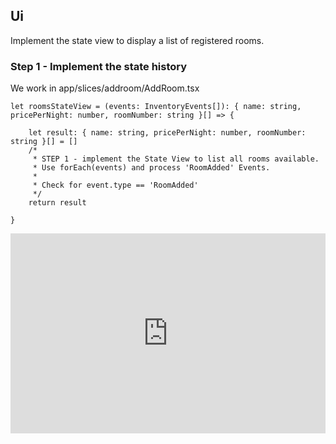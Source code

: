 


## Ui

Implement the state view to display a list of registered rooms.

### Step 1 - Implement the state history

We work in app/slices/addroom/AddRoom.tsx

```
let roomsStateView = (events: InventoryEvents[]): { name: string, pricePerNight: number, roomNumber: string }[] => {

    let result: { name: string, pricePerNight: number, roomNumber: string }[] = []
    /*
     * STEP 1 - implement the State View to list all rooms available.
     * Use forEach(events) and process 'RoomAdded' Events.
     * 
     * Check for event.type == 'RoomAdded'
     */
    return result

}
```

<div style="position: relative; padding-bottom: 63.52941176470588%; height: 0;"><iframe src="https://www.loom.com/embed/bd57206a4dbd4dbcaf06a2ab0fee46dc?sid=faa7c87f-996c-484b-972c-309051d87eb7" frameborder="0" webkitallowfullscreen mozallowfullscreen allowfullscreen style="position: absolute; top: 0; left: 0; width: 100%; height: 100%;"></iframe></div>